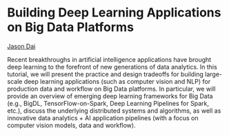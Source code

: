 # Building Deep Learning Applications on Big Data Platforms
[Jason Dai](https://www.linkedin.com/in/jasondai/)

Recent breakthroughs in artificial intelligence applications have brought deep learning to the forefront of new generations of data analytics. In this tutorial, we will present the practice and design tradeoffs for building large-scale deep learning applications (such as computer vision and NLP) for production data and workflow on Big Data platforms. In particular, we will provide an overview of emerging deep learning frameworks for Big Data (e.g., BigDL, TensorFlow-on-Spark, Deep Learning Pipelines for Spark, etc.), discuss the underlying distributed systems and algorithms, as well as innovative data analytics + AI application pipelines (with a focus on computer vision models, data and workflow).
